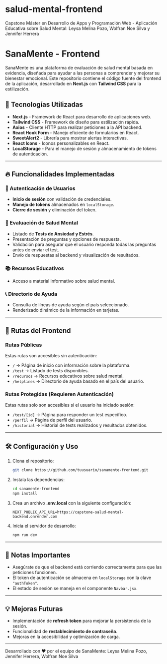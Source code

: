 # salud-mental-frontend
Capstone Máster en Desarrollo de Apps y Programación Web - Aplicación Educativa sobre Salud Mental: Leysa Melina Pozo, Wolfran Noe Silva y Jennifer Herrera

# SanaMente - Frontend

SanaMente es una plataforma de evaluación de salud mental basada en evidencia, diseñada para ayudar a las personas a comprender y mejorar su bienestar emocional. Este repositorio contiene el código fuente del frontend de la aplicación, desarrollado en **Next.js** con **Tailwind CSS** para la estilización.

## 🚀 Tecnologías Utilizadas

- **Next.js** - Framework de React para desarrollo de aplicaciones web.
- **Tailwind CSS** - Framework de diseño para estilización rápida.
- **Axios** - Cliente HTTP para realizar peticiones a la API backend.
- **React Hook Form** - Manejo eficiente de formularios en React.
- **SweetAlert2** - Librería para mostrar alertas interactivas.
- **React Icons** - Iconos personalizables en React.
- **LocalStorage** - Para el manejo de sesión y almacenamiento de tokens de autenticación.

---

## 🔥 Funcionalidades Implementadas

### 📝 Autenticación de Usuarios
- **Inicio de sesión** con validación de credenciales.
- **Manejo de tokens** almacenados en `localStorage`.
- **Cierre de sesión** y eliminación del token.

### 🧠 Evaluación de Salud Mental
- Listado de **Tests de Ansiedad y Estrés**.
- Presentación de preguntas y opciones de respuesta.
- Validación para asegurar que el usuario responda todas las preguntas antes de enviar el test.
- Envío de respuestas al backend y visualización de resultados.

### 📚 Recursos Educativos
- Acceso a material informativo sobre salud mental.

### 📞 Directorio de Ayuda
- Consulta de líneas de ayuda según el país seleccionado.
- Renderizado dinámico de la información en tarjetas.

---

## 🔗 Rutas del Frontend

### **Rutas Públicas**
Estas rutas son accesibles sin autenticación:
- `/` → Página de inicio con información sobre la plataforma.
- `/test` → Listado de tests disponibles.
- `/recursos` → Recursos educativos sobre salud mental.
- `/helplines` → Directorio de ayuda basado en el país del usuario.

### **Rutas Protegidas (Requieren Autenticación)**
Estas rutas solo son accesibles si el usuario ha iniciado sesión:
- `/test/[id]` → Página para responder un test específico.
- `/perfil` → Página de perfil del usuario.
- `/historial` → Historial de tests realizados y resultados obtenidos.

---

## 🛠 Configuración y Uso

1. Clona el repositorio:
   ```sh
   git clone https://github.com/tuusuario/sanamente-frontend.git
   ```
2. Instala las dependencias:
   ```sh
   cd sanamente-frontend
   npm install
   ```
3. Crea un archivo **.env.local** con la siguiente configuración:
   ```env
   NEXT_PUBLIC_API_URL=https://capstone-salud-mental-backend.onrender.com
   ```
4. Inicia el servidor de desarrollo:
   ```sh
   npm run dev
   ```

---

## 📌 Notas Importantes

- Asegúrate de que el backend está corriendo correctamente para que las peticiones funcionen.
- El token de autenticación se almacena en `localStorage` con la clave `"authToken"`.
- El estado de sesión se maneja en el componente `Navbar.jsx`.

---

## 💡 Mejoras Futuras

- Implementación de **refresh token** para mejorar la persistencia de la sesión.
- Funcionalidad de **restablecimiento de contraseña**.
- Mejoras en la accesibilidad y optimización de carga.

---

Desarrollado con ❤️ por el equipo de SanaMente: Leysa Melina Pozo, Jennifer Herrera, Wolfran Noe Silva
